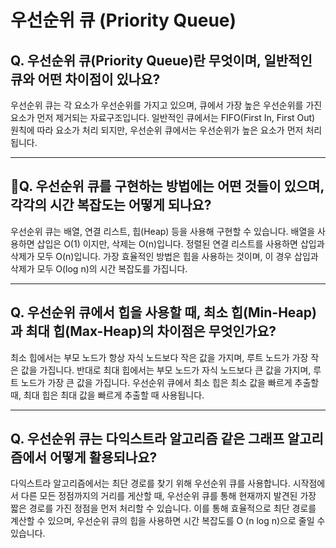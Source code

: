 # 우선순위 큐 (Priority Queue)

## Q. 우선순위 큐(Priority Queue)란 무엇이며, 일반적인 큐와 어떤 차이점이 있나요?

우선순위 큐는 각 요소가 우선순위를 가지고 있으며, 큐에서 가장 높은 우선순위를 가진 요소가 먼저 제거되는 자료구조입니다. 일반적인 큐에서는 FIFO(First In, First Out) 원칙에 따라 요소가 처리 되지만, 우선순위 큐에서는 우선순위가 높은 요소가 먼저 처리됩니다.

***

## Q. 우선순위 큐를 구현하는 방법에는 어떤 것들이 있으며, 각각의 시간 복잡도는 어떻게 되나요?

우선순위 큐는 배열, 연결 리스트, 힙(Heap) 등을 사용해 구현할 수 있습니다. 배열을 사용하면 삽입은 O(1) 이지만, 삭제는 O(n)입니다. 정렬된 연결 리스트를 사용하면 삽입과 삭제가 모두 O(n)입니다. 가장 효율적인 방법은 힙을 사용하는 것이며, 이 경우 삽입과 삭제가 모두 O(log n)의 시간 복잡도를 가집니다.

***

## Q. 우선순위 큐에서 힙을 사용할 때, 최소 힙(Min-Heap)과 최대 힙(Max-Heap)의 차이점은 무엇인가요?

최소 힙에서는 부모 노드가 항상 자식 노드보다 작은 값을 가지며, 루트 노드가 가장 작은 값을 가집니다. 반대로 최대 힙에서는 부모 노드가 자식 노드보다 큰 값을 가지며, 루트 노드가 가장 큰 값을 가집니다. 우선순위 큐에서 최소 힙은 최소 값을 빠르게 추출할 때, 최대 힙은 최대 값을 빠르게 추출할 때 사용됩니다.

***

## Q. 우선순위 큐는 다익스트라 알고리즘 같은 그래프 알고리즘에서 어떻게 활용되나요?

다익스트라 알고리즘에서는 최단 경로를 찾기 위해 우선순위 큐를 사용합니다. 시작점에서 다른 모든 정점까지의 거리를 게산할 때, 우선순위 큐를 통해 현재까지 발견된 가장 짧은 경로를 가진 정점을 먼저 처리할 수 있습니다. 이를 통해 효율적으로 최단 경로를 계산할 수 있으며, 우선순위 큐의 힙을 사용하면 시간 복잡도를 O (n log n)으로 줄일 수 있습니다.
